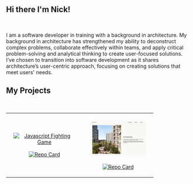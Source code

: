 ## Hi there I'm Nick! 
<br>


I am a software developer in training with a background in architecture. My background in architecture has strengthened my ability to deconstruct complex problems, collaborate effectively within teams, and apply critical problem-solving and analytical thinking to create user-focused solutions. I’ve chosen to transition into software development as it shares architecture’s user-centric approach, focusing on creating solutions that meet users' needs.
<br>

## My Projects  
<br>
<table align="center" style="border-spacing: 0; width: 80%; max-width: 1200px; border: none; outline: none;">
  <tr>
    <td align="center" style="width: 250px; padding: 20px; border: none; outline: none;">
      <a href="https://github.com/nchua3012/Javascript-Fighting-Game" style="outline: none;">
        <img src="https://github.com/nchua3012/Javascript-Fighting-Game/blob/main/Game%20Website.png?raw=true" width="250" alt="Javascript Fighting Game" style="outline: none;">
      </a>
      <br><br>
      <a href="https://github.com/nchua3012/Javascript-Fighting-Game" style="outline: none;">
        <img src="https://github-readme-stats.vercel.app/api/pin/?username=nchua3012&repo=Javascript-Fighting-Game&theme=apprentice" alt="Repo Card" style="outline: none;">
      </a>
    </td>
    <td align="center" style="width: 250px; padding: 20px; border: none; outline: none;">
      <a href="https://github.com/nchua3012/NickChua" style="outline: none;">
        <img src="https://github.com/nchua3012/NickChua/blob/main/Portfolio%20Website.png?raw=true" width="250" alt="Nick Chua Portfolio Website" style="outline: none;">
      </a>
      <br><br>
      <a href="https://github.com/nchua3012/NickChua" style="outline: none;">
        <img src="https://github-readme-stats.vercel.app/api/pin/?username=nchua3012&repo=NickChua&theme=apprentice" alt="Repo Card" style="outline: none;">
      </a>
    </td>
  </tr>
</table>
<br>

<br>
<br>
<br>
<br>
<br>
<br>
<br>
<br>
<br>
<br>
<br>

